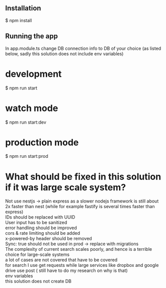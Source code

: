 ## Installation

$ npm install

## Running the app

In app.module.ts change DB connection info to DB of your choice (as listed below, sadly this solution does not include env variables)

# development

$ npm run start

# watch mode

$ npm run start:dev

# production mode

$ npm run start:prod

# What should be fixed in this solution if it was large scale system?  
Not use nestjs -> plain express as a slower nodejs framework is still about 2x faster than nest (while for example fastify is several times faster than express)  
IDs should be replaced with UUID  
User input has to be sanitized  
error handling should be improved  
cors & rate limiting should be added   
x-powered-by header should be removed   
Sync: true should not be used in prod -> replace with migrations  
The complexity of current search scales poorly, and hence is a terrible choice for large-scale systems  
a lot of cases are not covered that have to be covered  
for search I use get requests while large services like dropbox and google drive use post ( still have to do my research on why is that)   
env variables   
this solution does not create DB
